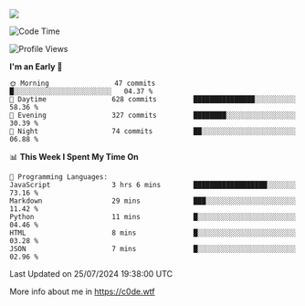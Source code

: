 <a href="https://wakatime.com"><img src="https://wakatime.com/share/@c0dezin/b7f18a7c-ab3a-40b8-8bc7-b1b7bf71f1d6.svg" /></a>

<!--START_SECTION:waka-->
![Code Time](http://img.shields.io/badge/Code%20Time-76%20hrs%2022%20mins-blue)

![Profile Views](http://img.shields.io/badge/Profile%20Views-0-blue)

**I'm an Early 🐤** 

```text
🌞 Morning                47 commits          █░░░░░░░░░░░░░░░░░░░░░░░░   04.37 % 
🌆 Daytime                628 commits         ███████████████░░░░░░░░░░   58.36 % 
🌃 Evening                327 commits         ████████░░░░░░░░░░░░░░░░░   30.39 % 
🌙 Night                  74 commits          ██░░░░░░░░░░░░░░░░░░░░░░░   06.88 % 
```


📊 **This Week I Spent My Time On** 

```text
💬 Programming Languages: 
JavaScript               3 hrs 6 mins        ██████████████████░░░░░░░   73.16 % 
Markdown                 29 mins             ███░░░░░░░░░░░░░░░░░░░░░░   11.42 % 
Python                   11 mins             █░░░░░░░░░░░░░░░░░░░░░░░░   04.46 % 
HTML                     8 mins              █░░░░░░░░░░░░░░░░░░░░░░░░   03.28 % 
JSON                     7 mins              █░░░░░░░░░░░░░░░░░░░░░░░░   02.96 % 
```


 Last Updated on 25/07/2024 19:38:00 UTC
<!--END_SECTION:waka-->

More info about me in https://c0de.wtf
